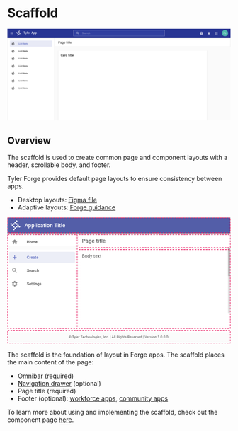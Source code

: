 # Scaffold

<ImageBlock caption="Use the default page layouts to create consistent app pages." padded={false}>

![Image of a default page layout.](./images/layout-default.png)

</ImageBlock>

## Overview

The scaffold is used to create common page and component layouts with a header, scrollable body, and footer. 

Tyler Forge provides default page layouts to ensure consistency between apps. 

- Desktop layouts: <a href="https://www.figma.com/file/bAV4CXDQnGe6xznxjdjzgx/Forge---Layouts" target="_blank" rel="noopener">Figma file</a>
- Adaptive layouts: [Forge guidance](/core-patterns/layout/page-layouts)

<ImageBlock>

![Image of the scaffold overlaid on a default Tyler app page layout.](./images/scaffold-layout.png)

</ImageBlock>

The scaffold is the foundation of layout in Forge apps. The scaffold places the main content of the page:

- [Omnibar](/components/omni/omnibar) (required)
- [Navigation drawer](/components/navigation/navigation-drawer) (optional)
- Page title (required)
- Footer (optional): [workforce apps](/core-patterns/branding/workforce#3-footer-optional), [community apps](/core-patterns/branding/community#4-footer-optional)

To learn more about using and implementing the scaffold, check out the component page [here](/components/layouts/scaffold).
